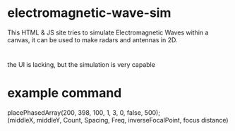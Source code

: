 # electromagnetic-wave-sim
This HTML & JS site tries to simulate Electromagnetic Waves within a canvas, it can be used to make radars and antennas in 2D.
# 
the UI is lacking, but the simulation is very capable
# example command
placePhasedArray(200, 398, 100, 1, 3, 0, false, 500);<br/>
(middleX, middleY, Count, Spacing, Freq, inverseFocalPoint, focus distance)
